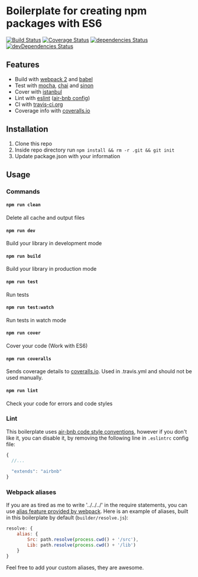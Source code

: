 # Boilerplate for creating npm packages with ES6 
[![Build Status](https://travis-ci.org/eunikitin/npm-package-es6-boilerplate.svg?branch=master)](https://travis-ci.org/eunikitin/npm-package-es6-boilerplate)
[![Coverage Status](https://coveralls.io/repos/github/eunikitin/npm-package-es6-boilerplate/badge.svg?branch=master)](https://coveralls.io/github/eunikitin/npm-package-es6-boilerplate?branch=master)
[![dependencies Status](https://david-dm.org/eunikitin/npm-package-es6-boilerplate/status.svg)](https://david-dm.org/eunikitin/npm-package-es6-boilerplate)
[![devDependencies Status](https://david-dm.org/eunikitin/npm-package-es6-boilerplate/dev-status.svg)](https://david-dm.org/eunikitin/npm-package-es6-boilerplate?type=dev)

## Features
* Build with [webpack 2](https://webpack.js.org/) and [babel](https://babeljs.io/)
* Test with [mocha](https://mochajs.org/), [chai](http://chaijs.com/) and [sinon](http://sinonjs.org/)
* Cover with [istanbul](https://github.com/gotwarlost/istanbul)
* Lint with [eslint](http://eslint.org/) ([air-bnb config](https://github.com/airbnb/javascript))
* CI with [travis-ci.org](https://travis-ci.org/)
* Coverage info with [coveralls.io](https://coveralls.io)

## Installation
1. Clone this repo
2. Inside repo directory run `npm install && rm -r .git && git init`
2. Update package.json with your information

## Usage
### Commands
#### `npm run clean`
Delete all cache and output files
#### `npm run dev`
Build your library in development mode
#### `npm run build`
Build your library in production mode
#### `npm run test`
Run tests
#### `npm run test:watch`
Run tests in watch mode
#### `npm run cover`
Cover your code (Work with ES6)
#### `npm run coveralls`
Sends coverage details to [coveralls.io](https://coveralls.io).
Used in .travis.yml and should not be used manually.
#### `npm run lint`
Check your code for errors and code styles

### Lint
This boilerplate uses
[air-bnb code style conventions](https://github.com/airbnb/javascript#table-of-contents),
however if you don't like it, you can disable it, by removing the following line in 
`.eslintrc` config file:
```js
{
  //...
  
  "extends": "airbnb"
}
```

### Webpack aliases
If you are as tired as me to write '../../../' in the
require statements, you can use
[alias feature provided by webpack](https://webpack.js.org/configuration/resolve/#resolve-alias).
Here is an example of aliases, built in this boilerplate
by default (`builder/resolve.js`):
```js
resolve: {
    alias: {
        Src: path.resolve(process.cwd() + '/src'),
        Lib: path.resolve(process.cwd() + '/lib')
    }
}
```
Feel free to add your custom aliases, they are awesome.